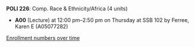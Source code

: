 **POLI 226**: Comp. Race & Ethnicity/Africa (4 units)

- **A00** (Lecture) at 12:00 pm–2:50 pm on Thursday at SSB 102 by Ferree, Karen E (A05077282)

[Enrollment numbers over time](./POLI226.tsv)
